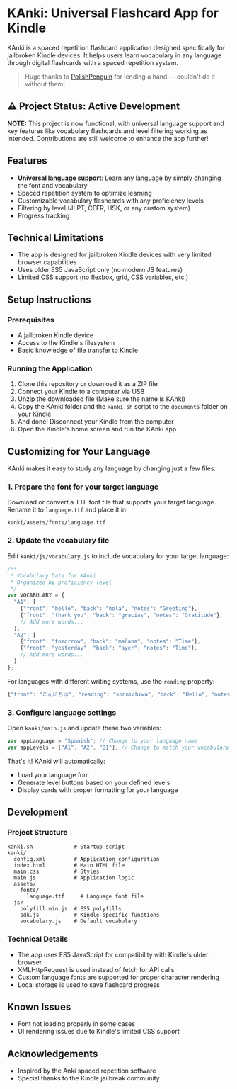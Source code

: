 # KAnki: Universal Flashcard App for Kindle

KAnki is a spaced repetition flashcard application designed specifically for jailbroken Kindle devices. It helps users learn vocabulary in any language through digital flashcards with a spaced repetition system.
> Huge thanks to [PolishPenguin](https://github.com/polish-penguin-dev) for lending a hand — couldn't do it without them!


## ⚠️ Project Status: Active Development

**NOTE:** This project is now functional, with universal language support and key features like vocabulary flashcards and level filtering working as intended. Contributions are still welcome to enhance the app further!

## Features

- **Universal language support**: Learn any language by simply changing the font and vocabulary
- Spaced repetition system to optimize learning
- Customizable vocabulary flashcards with any proficiency levels
- Filtering by level (JLPT, CEFR, HSK, or any custom system)
- Progress tracking

## Technical Limitations

- The app is designed for jailbroken Kindle devices with very limited browser capabilities
- Uses older ES5 JavaScript only (no modern JS features)
- Limited CSS support (no flexbox, grid, CSS variables, etc.)

## Setup Instructions

### Prerequisites

- A jailbroken Kindle device
- Access to the Kindle's filesystem
- Basic knowledge of file transfer to Kindle

### Running the Application

1. Clone this repository or download it as a ZIP file
2. Connect your Kindle to a computer via USB
3. Unzip the downloaded file (Make sure the name is KAnki) 
4. Copy the KAnki folder and the `kanki.sh` script to the `documents` folder on your Kindle
5. And done! Disconnect your Kindle from the computer
6. Open the Kindle's home screen and run the KAnki app

## Customizing for Your Language

KAnki makes it easy to study any language by changing just a few files:

### 1. Prepare the font for your target language

Download or convert a TTF font file that supports your target language. Rename it to `language.ttf` and place it in:
```
kanki/assets/fonts/language.ttf
```

### 2. Update the vocabulary file

Edit `kanki/js/vocabulary.js` to include vocabulary for your target language:

```javascript
/**
 * Vocabulary Data for KAnki
 * Organized by proficiency level
 */
var VOCABULARY = {
  "A1": [
    {"front": "hello", "back": "hola", "notes": "Greeting"},
    {"front": "thank you", "back": "gracias", "notes": "Gratitude"},
    // Add more words...
  ],
  "A2": [
    {"front": "tomorrow", "back": "mañana", "notes": "Time"},
    {"front": "yesterday", "back": "ayer", "notes": "Time"},
    // Add more words...
  ]
};
```

For languages with different writing systems, use the `reading` property:

```javascript
{"front": "こんにちは", "reading": "konnichiwa", "back": "Hello", "notes": "Greeting"}
```

### 3. Configure language settings

Open `kanki/main.js` and update these two variables:

```javascript
var appLanguage = "Spanish"; // Change to your language name
var appLevels = ["A1", "A2", "B1"]; // Change to match your vocabulary levels
```

That's it! KAnki will automatically:
- Load your language font
- Generate level buttons based on your defined levels
- Display cards with proper formatting for your language

## Development

### Project Structure

```
kanki.sh             # Startup script
kanki/
  config.xml         # Application configuration
  index.html         # Main HTML file
  main.css           # Styles
  main.js            # Application logic
  assets/
    fonts/
      language.ttf     # Language font file
  js/
    polyfill.min.js  # ES5 polyfills
    sdk.js           # Kindle-specific functions
    vocabulary.js    # Default vocabulary
```

### Technical Details

- The app uses ES5 JavaScript for compatibility with Kindle's older browser
- XMLHttpRequest is used instead of fetch for API calls
- Custom language fonts are supported for proper character rendering
- Local storage is used to save flashcard progress

## Known Issues

- Font not loading properly in some cases
- UI rendering issues due to Kindle's limited CSS support

## Acknowledgements

- Inspired by the Anki spaced repetition software
- Special thanks to the Kindle jailbreak community
